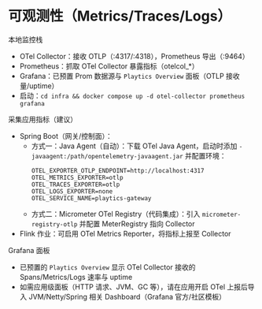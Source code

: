 # 可观测性（Metrics/Traces/Logs）

本地监控栈
- OTel Collector：接收 OTLP（:4317/:4318），Prometheus 导出（:9464）
- Prometheus：抓取 OTel Collector 暴露指标（otelcol_*）
- Grafana：已预置 Prom 数据源与 `Playtics Overview` 面板（OTLP 接收量/uptime）
- 启动：`cd infra && docker compose up -d otel-collector prometheus grafana`

采集应用指标（建议）
- Spring Boot（网关/控制面）：
  - 方式一：Java Agent（自动）：下载 OTel Java Agent，启动时添加 `-javaagent:/path/opentelemetry-javaagent.jar` 并配置环境：
    ```
    OTEL_EXPORTER_OTLP_ENDPOINT=http://localhost:4317
    OTEL_METRICS_EXPORTER=otlp
    OTEL_TRACES_EXPORTER=otlp
    OTEL_LOGS_EXPORTER=none
    OTEL_SERVICE_NAME=playtics-gateway
    ```
  - 方式二：Micrometer OTel Registry（代码集成）：引入 `micrometer-registry-otlp` 并配置 MeterRegistry 指向 Collector
- Flink 作业：可启用 OTel Metrics Reporter，将指标上报至 Collector

Grafana 面板
- 已预置的 `Playtics Overview` 显示 OTel Collector 接收的 Spans/Metrics/Logs 速率与 uptime
- 如需应用级面板（HTTP 请求、JVM、GC 等），请在应用开启 OTel 上报后导入 JVM/Netty/Spring 相关 Dashboard（Grafana 官方/社区模板）
